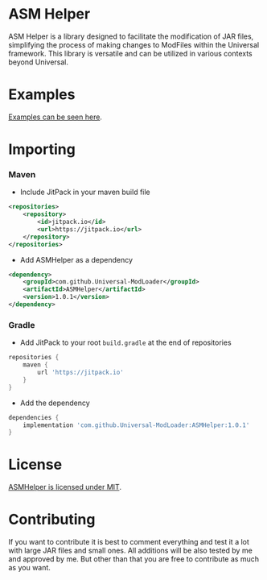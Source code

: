 # ASM Helper

ASM Helper is a library designed to facilitate the modification of JAR files, simplifying the process of making changes
to ModFiles within the Universal framework.
This library is versatile and can be utilized in various contexts beyond Universal.

# Examples

[Examples can be seen here](./examples).

# Importing

### Maven

* Include JitPack in your maven build file

```xml
<repositories>
    <repository>
        <id>jitpack.io</id>
        <url>https://jitpack.io</url>
    </repository>
</repositories>
```

* Add ASMHelper as a dependency

```xml
<dependency>
    <groupId>com.github.Universal-ModLoader</groupId>
    <artifactId>ASMHelper</artifactId>
    <version>1.0.1</version>
</dependency>
```

### Gradle

* Add JitPack to your root `build.gradle` at the end of repositories

```gradle
repositories {
    maven {
        url 'https://jitpack.io'
    }
}
```

* Add the dependency

```gradle
dependencies {
    implementation 'com.github.Universal-ModLoader:ASMHelper:1.0.1'
}
```

# License

[ASMHelper is licensed under MIT](./LICENSE).

# Contributing

If you want to contribute it is best to comment everything and test it a lot with large JAR files and small ones.
All additions will be also tested by me and approved by me. But other than that you are free to contribute as much as
you want.